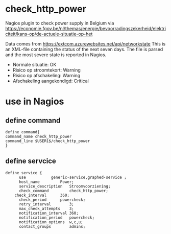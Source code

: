 # check_http_power
Nagios plugin to check power supply in Belgium via https://economie.fgov.be/nl/themas/energie/bevoorradingszekerheid/elektriciteit/kans-op/de-actuele-situatie-op-het

Data comes from https://extcom.azurewebsites.net/api/networkstate
This is an XML-file containing the status of the next seven days. The file is parsed and the most severe state is reported in Nagios.
* Normale situatie: OK
* Risico op stroomtekort: Warning
* Risico op afschakeling: Warning
* Afschakeling aangekondigd: Critical

# use in Nagios

## define command
    define command{
    command_name check_http_power
    command_line $USER1$/check_http_power 
    }
  
## define servcice

    define service {
	      use 			generic-service,graphed-service	;
	      host_name 		Power;
	      service_description 	Stroomvoorziening;
	      check_command 		check_http_power;
  	    check_interval		360;
	      check_period		powercheck;
	      retry_interval		3;
	      max_check_attempts	3;
	      notification_interval	360;
	      notification_period	powercheck;
	      notification_options	w,c,u;
	      contact_groups		admins;

       
